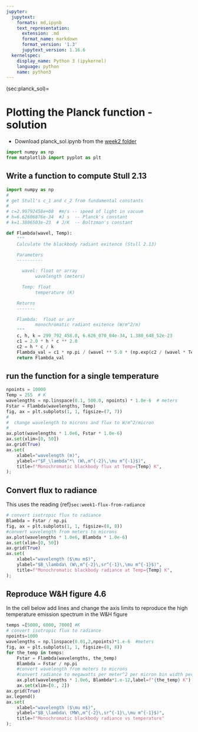 ```yaml
---
jupyter:
  jupytext:
    formats: md,ipynb
    text_representation:
      extension: .md
      format_name: markdown
      format_version: '1.3'
      jupytext_version: 1.16.6
  kernelspec:
    display_name: Python 3 (ipykernel)
    language: python
    name: python3
---
```


(sec:planck_sol)=
# Plotting the Planck function - solution

- Download planck_sol.ipynb from the [week2 folder](https://drive.google.com/drive/folders/1-Ja2wVKVIjkZb7Gx_rfc14J_aBYiknuw?usp=sharing)


```python
import numpy as np
from matplotlib import pyplot as plt
```

## Write a function to compute Stull 2.13

```python
import numpy as np
#
# get Stull's c_1 and c_2 from fundamental constants
#
# c=2.99792458e+08  #m/s -- speed of light in vacuum
# h=6.62606876e-34  #J s  -- Planck's constant
# k=1.3806503e-23  # J/K  -- Boltzman's constant

def Flambda(wavel, Temp):
    """
    Calculate the blackbody radiant exitence (Stull 2.13)

    Parameters
    ----------

      wavel: float or array
           wavelength (meters)

      Temp: float
           temperature (K)

    Returns
    -------

    Flambda:  float or arr
           monochromatic radiant exitence (W/m^2/m)
    """
    c, h, k = 299_792_458.0, 6.626_070_04e-34, 1.380_648_52e-23
    c1 = 2.0 * h * c ** 2.0
    c2 = h * c / k
    Flambda_val = c1 * np.pi / (wavel ** 5.0 * (np.exp(c2 / (wavel * Temp)) - 1))
    return Flambda_val
```

## run the function for a single temperature

```python
npoints = 10000
Temp = 255  # K
wavelengths = np.linspace(0.1, 500.0, npoints) * 1.0e-6  # meters
Fstar = Flambda(wavelengths, Temp)
fig, ax = plt.subplots(1, 1, figsize=(7, 7))
#
#  change wavelength to microns and flux to W/m^2/micron
#
ax.plot(wavelengths * 1.0e6, Fstar * 1.0e-6)
ax.set(xlim=[0, 50])
ax.grid(True)
ax.set(
    xlabel="wavelength (m)",
    ylabel=r"$F_\lambda^*\ (W\,m^{-2}\,\mu m^{-1}$)",
    title=f"Monochromatic blackbody flux at Temp={Temp} K",
);
```

## Convert flux to radiance

This uses the reading {ref}`sec:week1-flux-from-radiance`

```python
# convert isotropic flux to radiance
Blambda = Fstar / np.pi
fig, ax = plt.subplots(1, 1, figsize=(8, 8))
#convert wavelength from meters to microns
ax.plot(wavelengths * 1.0e6, Blambda * 1.0e-6)
ax.set(xlim=[0, 50])
ax.grid(True)
ax.set(
    xlabel="wavelength ($\mu m$)",
    ylabel="$B_\lambda\ (W\,m^{-2}\,sr^{-1}\,\mu m^{-1}$)",
    title=f"Monochromatic blackbody radiance at Temp={Temp} K",
);
```

## Reproduce W&H figure 4.6

In the cell below add lines and change the axis limits to reproduce the high temperature emission spectrum in the W&H figure

```python
temps =[5000, 6000, 7000] #K
# convert isotropic flux to radiance
npoints=1000
wavelengths = np.linspace(0.01,2,npoints)*1.e-6  #meters
fig, ax = plt.subplots(1, 1, figsize=(8, 8))
for the_temp in temps:
    Fstar = Flambda(wavelengths, the_temp)
    Blambda = Fstar / np.pi
    #convert wavelength from meters to microns
    #convert radiance to megawatts per meter^2 per micron bin width per sr
    ax.plot(wavelengths * 1.0e6, Blambda*1.e-12,label=f"{the_temp} K")
    ax.set(xlim=[0., 2])
ax.grid(True)
ax.legend()
ax.set(
    xlabel="wavelength ($\mu m$)",
    ylabel="$B_\lambda\ (MW\,m^{-2}\,sr^{-1}\,\mu m^{-1}$)",
    title=f"Monochromatic blackbody radiance vs temperature"
);
```

```python

```
